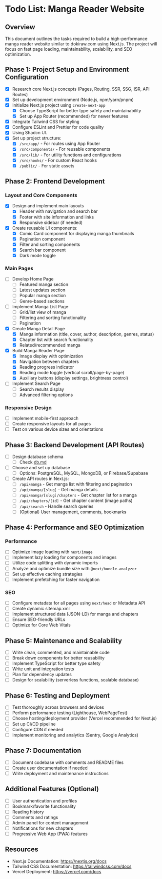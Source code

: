# Todo List: Manga Reader Website

## Overview
This document outlines the tasks required to build a high-performance manga reader website similar to dokiraw.com using Next.js. The project will focus on fast page loading, maintainability, scalability, and SEO optimization.

## Phase 1: Project Setup and Environment Configuration
- [x] Research core Next.js concepts (Pages, Routing, SSR, SSG, ISR, API Routes)
- [x] Set up development environment (Node.js, npm/yarn/pnpm)
- [x] Initialize Next.js project using `create-next-app`
  - [x] Choose TypeScript for better type safety and maintainability
  - [x] Set up App Router (recommended) for newer features
- [x] Integrate Tailwind CSS for styling
- [x] Configure ESLint and Prettier for code quality
- [x] Using Shadcn UI.
- [x] Set up project structure:
  - [x] `/src/app/` - For routes using App Router
  - [x] `/src/components/` - For reusable components
  - [x] `/src/lib/` - For utility functions and configurations
  - [x] `/src/hooks/` - For custom React hooks
  - [x] `/public/` - For static assets

## Phase 2: Frontend Development
### Layout and Core Components
- [x] Design and implement main layouts
  - [x] Header with navigation and search bar
  - [x] Footer with site information and links
  - [x] Responsive sidebar (if needed)
- [x] Create reusable UI components:
  - [x] Comic Card component for displaying manga thumbnails
  - [x] Pagination component
  - [x] Filter and sorting components
  - [x] Search bar component
  - [x] Dark mode toggle

### Main Pages
- [ ] Develop Home Page
  - [ ] Featured manga section
  - [ ] Latest updates section
  - [ ] Popular manga section
  - [ ] Genre-based sections
- [ ] Implement Manga List Page
  - [ ] Grid/list view of manga
  - [ ] Filtering and sorting functionality
  - [ ] Pagination
- [x] Create Manga Detail Page
  - [x] Manga information (title, cover, author, description, genres, status)
  - [x] Chapter list with search functionality
  - [x] Related/recommended manga
- [x] Build Manga Reader Page
  - [x] Image display with optimization
  - [x] Navigation between chapters
  - [x] Reading progress indicator
  - [x] Reading mode toggle (vertical scroll/page-by-page)
  - [x] Auxiliary buttons (display settings, brightness control)
- [ ] Implement Search Page
  - [ ] Search results display
  - [ ] Advanced filtering options

### Responsive Design
- [ ] Implement mobile-first approach
- [ ] Create responsive layouts for all pages
- [ ] Test on various device sizes and orientations

## Phase 3: Backend Development (API Routes)
- [ ] Design database schema
  - [ ] Check [db.md](db.md)
- [ ] Choose and set up database
  - [ ] Options: PostgreSQL, MySQL, MongoDB, or Firebase/Supabase
- [ ] Create API routes in Next.js:
  - [ ] `/api/manga` - Get manga list with filtering and pagination
  - [ ] `/api/manga/[slug]` - Get manga details
  - [ ] `/api/manga/[slug]/chapters` - Get chapter list for a manga
  - [ ] `/api/chapters/[id]` - Get chapter content (image paths)
  - [ ] `/api/search` - Handle search queries
  - [ ] (Optional) User management, comments, bookmarks

## Phase 4: Performance and SEO Optimization
### Performance
- [ ] Optimize image loading with `next/image`
- [ ] Implement lazy loading for components and images
- [ ] Utilize code splitting with dynamic imports
- [ ] Analyze and optimize bundle size with `@next/bundle-analyzer`
- [ ] Set up effective caching strategies
- [ ] Implement prefetching for faster navigation

### SEO
- [ ] Configure metadata for all pages using `next/head` or Metadata API
- [ ] Create dynamic sitemap.xml
- [ ] Implement structured data (JSON-LD) for manga and chapters
- [ ] Ensure SEO-friendly URLs
- [ ] Optimize for Core Web Vitals

## Phase 5: Maintenance and Scalability
- [ ] Write clean, commented, and maintainable code
- [ ] Break down components for better reusability
- [ ] Implement TypeScript for better type safety
- [ ] Write unit and integration tests
- [ ] Plan for dependency updates
- [ ] Design for scalability (serverless functions, scalable database)

## Phase 6: Testing and Deployment
- [ ] Test thoroughly across browsers and devices
- [ ] Perform performance testing (Lighthouse, WebPageTest)
- [ ] Choose hosting/deployment provider (Vercel recommended for Next.js)
- [ ] Set up CI/CD pipeline
- [ ] Configure CDN if needed
- [ ] Implement monitoring and analytics (Sentry, Google Analytics)

## Phase 7: Documentation
- [ ] Document codebase with comments and README files
- [ ] Create user documentation if needed
- [ ] Write deployment and maintenance instructions

## Additional Features (Optional)
- [ ] User authentication and profiles
- [ ] Bookmark/favorite functionality
- [ ] Reading history
- [ ] Comments and ratings
- [ ] Admin panel for content management
- [ ] Notifications for new chapters
- [ ] Progressive Web App (PWA) features

## Resources
- Next.js Documentation: https://nextjs.org/docs
- Tailwind CSS Documentation: https://tailwindcss.com/docs
- Vercel Deployment: https://vercel.com/docs
